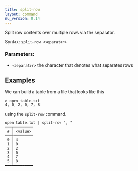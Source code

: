 ```yaml
---
title: split-row
layout: command
nu_version: 0.14
---
```


Split row contents over multiple rows via the separator.

Syntax: `split-row <separator>`

### Parameters:
* `<separator>` the character that denotes what separates rows

## Examples

We can build a table from a file that looks like this

```shell
> open table.txt
4, 0, 2, 0, 7, 8

```

using the `split-row` command.

```shell
open table.txt | split-row ", "
━━━┯━━━━━━━━━
 # │ <value>
───┼─────────
 0 │ 4
 1 │ 0
 2 │ 2
 3 │ 0
 4 │ 7
 5 │ 8
━━━┷━━━━━━━━━
```
